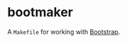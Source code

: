 bootmaker
=========

A `Makefile` for working with [Bootstrap](http://twitter.github.com/bootstrap).
